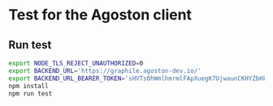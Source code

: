 # Test for the Agoston client

## Run test

```bash
export NODE_TLS_REJECT_UNAUTHORIZED=0
export BACKEND_URL='https://graphile.agoston-dev.io/'
export BACKEND_URL_BEARER_TOKEN='sHVTs0hWmlhmrmlFApXuegK7UjwaunCKHYZbHkwgTRkZR9NNvjEqL6dqGZ1Ya51uTa0eswMMwcxUn6ZTXHjltJ0t9JzZCWHUNucG8EYEfFsY2ghFH1EaFWPr'
npm install
npm run test
```

